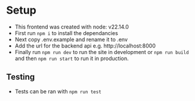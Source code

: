 # Setup

- This frontend was created with node: v22.14.0
- First run `npm i` to install the dependancies
- Next copy .env.example and rename it to .env
- Add the url for the backend api e.g. http://localhost:8000
- Finally run `npm run dev` to run the site in development or `npm run build` and then `npm run start` to run it in production.

## Testing
- Tests can be ran with `npm run test`
